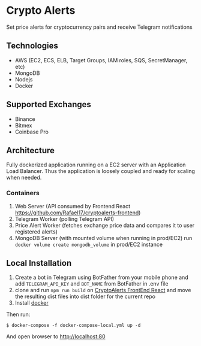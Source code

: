 # Crypto Alerts
Set price alerts for cryptocurrency pairs and receive Telegram notifications

## Technologies
* AWS (EC2, ECS, ELB, Target Groups, IAM roles, SQS, SecretManager, etc)
* MongoDB
* Nodejs
* Docker

## Supported Exchanges
* Binance
* Bitmex
* Coinbase Pro

## Architecture
Fully dockerized application running on a EC2 server with an Application Load Balancer. Thus the application is loosely coupled and ready for scaling when needed.

### Containers
1. Web Server (API consumed by Frontend React <https://github.com/Rafael17/cryptoalerts-frontend>)
2. Telegram Worker (polling Telegram API)
3. Price Alert Worker (fetches exchange price data and compares it to user registered alerts)
4. MongoDB Server (with mounted volume when running in prod/EC2) run `docker volume create mongodb_volume` in prod/EC2 instance

## Local Installation
1. Create a bot in Telegram using BotFather from your mobile phone and add `TELEGRAM_API_KEY` and `BOT_NAME` from BotFather in .env file
2. clone and run `npm run build` on [CryptoAlerts FrontEnd React](https://github.com/Rafael17/cryptoalerts-frontend) and move the resulting dist files into dist folder for the current repo
3. Install [docker](https://docs.docker.com/get-docker/)

Then run: 
```shell
$ docker-compose -f docker-compose-local.yml up -d
```
And open browser to <http://localhost:80>




